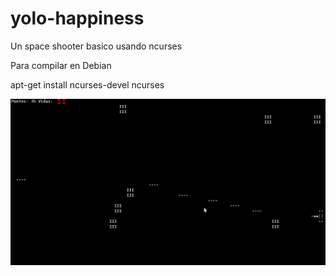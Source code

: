 yolo-happiness
==============

Un space shooter basico usando ncurses

Para compilar en Debian

apt-get install ncurses-devel ncurses

![ScreenShot](/screenshot.png)

